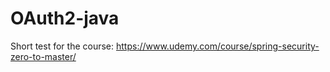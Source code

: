 # OAuth2-java

Short test for the course: https://www.udemy.com/course/spring-security-zero-to-master/
